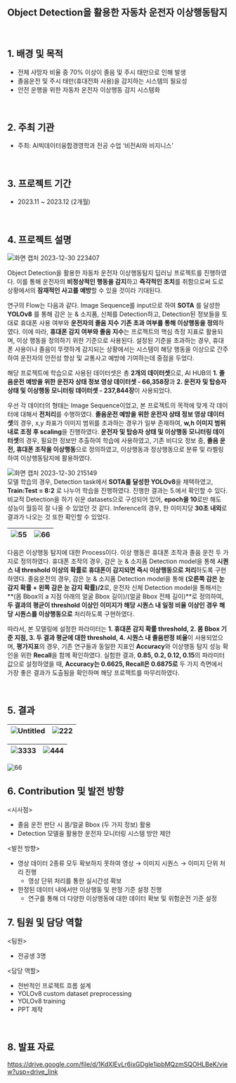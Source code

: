 ## Object Detection을 활용한 자동차 운전자 이상행동탐지

<br/>

## 1. 배경 및 목적

- 전체 사망자 비율 중 70% 이상이 졸음 및 주시 태만으로 인해 발생
- 졸음운전 및 주시 태만(휴대전화 사용)을 감지하는 시스템의 필요성
- 안전 운행을 위한 자동차 운전자 이상행동 감지 시스템화

<br/>

## 2. 주최 기관   

- 주최: AI빅데이터융합경영학과 전공 수업 ‘비전AI와 비지니스’  

<br/>

## 3. 프로젝트 기간   

- 2023.11 ~ 2023.12 (2개월)

<br/>

## 4. 프로젝트 설명    
![화면 캡처 2023-12-30 223407](https://github.com/Ji-eun-Kim/VisionAI_project/assets/124686375/5e8b15f5-206b-4cee-a61c-dd9725bf9751)  

Object Detection을 활용한 자동차 운전자 이상행동탐지 딥러닝 프로젝트를 진행하였다. 이를 통해 운전자의 **비정상적인 행동을 감지**하고 **즉각적인 조치**를 취함으로써 도로 상황에서의 **잠재적인 사고를 예방**할 수 있을 것이라 기대된다.    

연구의 Flow는 다음과 같다. Image Sequence를 input으로 하여 **SOTA** 를 달성한 **YOLOv8** 를 통해 감은 눈 & 소지품, 신체를 Detection하고, Detection된 정보들을 토대로 휴대폰 사용 여부와 **운전자의 졸음 지수 기존 초과 여부를 통해 이상행동을 정의**하였다. 이에 따라, **휴대폰 감지 여부와 졸음 지수**는 프로젝트의 핵심 측정 지표로 활용되며, 이상 행동을 정의하기 위한 기준으로 사용된다. 설정된 기준을 초과하는 경우, 휴대폰 사용이나 졸음이 뚜렷하게 감지되는 상황에서는 시스템이 해당 행동을 이상으로 간주하여 운전자의 안전성 향상 및 교통사고 예방에 기여하는데 중점을 두었다.    

해당 프로젝트에 학습으로 사용된 데이터셋은 총 **2개의 데이터셋**으로, AI HUB의 **1. 졸음운전 예방을 위한 운전자 상태 정보 영상 데이터셋 - 66,358장**과 **2. 운전자 및 탑승자 상태 및 이상행동 모니터링 데이터셋 - 237,844장**이 사용되었다.  

우선 각 데이터의 형태는 Image Sequence이었고, 본 프로젝트의 목적에 맞게 각 데이터에 대해서 **전처리**를 수행하였다. **졸음운전 예방을 위한 운전자 상태 정보 영상 데이터셋**의 경우, x,y 좌표가 이미지 범위를 초과하는 경우가 일부 존재하여, **w,h 이미지 범위 내로 조정 후 scaling**을 진행하였다. **운전자 및 탑승자 상태 및 이상행동 모니터링 데이터셋**의 경우, 필요한 정보만 추출하여 학습에 사용하였고, 기존 비디오 정보 중, **졸음 운전, 휴대폰 조작을 이상행동**으로 정의하였고, 이상행동과 정상행동으로 분류 및 라벨링하여 이상행동탐지에 활용하였다.  

![화면 캡처 2023-12-30 215149](https://github.com/Ji-eun-Kim/VisionAI_project/assets/124686375/0fa4128e-3f12-40a5-b0ef-493cdc49bb33)  
모델 학습의 경우, Detection task에서 **SOTA를 달성한 YOLOv8**을 채택하였고, **Train:Test = 8:2** 로 나누어 학습을 진행하였다. 진행한 결과는 5.에서 확인할 수 있다. 비교적 Detection을 하기 쉬운 datasets으로 구성되어 있어, **epoch을 10**로만 해도 성능이 월등히 잘 나올 수 있었던 것 같다. Inference의 경우, 한 이미지당 **30초 내외**로 결과가 나오는 것 또한 확인할 수 있었다.  

![55](https://github.com/Ji-eun-Kim/VisionAI_project/assets/124686375/c1936b40-cb0d-4f56-87fe-59937d2ed116)|![66](https://github.com/Ji-eun-Kim/VisionAI_project/assets/124686375/700cc1d5-d2e0-44d1-8f1c-c78d614027ac)
---|---|

다음은 이상행동 탐지에 대한 Process이다. 이상 행동은 휴대폰 조작과 졸음 운전 두 가지로 정의하였다. 휴대폰 조작의 경우, 감은 눈 & 소지품 Detection model을 통해 **시퀀스 내 threshold 이상의 확률로 휴대폰이 감지되면 즉시 이상행동으로 처리**하도록 구현하였다. 졸음운전의 경우, 감은 눈 & 소지품 Detection model을 통해 **(오른쪽 감은 눈 감지 확률 + 왼쪽 감은 눈 감지 확률)/2**로, 운전자 신체 Detection model을 통해서는 **(몸 Bbox의 a 지점 아래의 얼굴 Bbox 길이)/(얼굴 Bbox 전체 길이)**로 정의하여, **두 결과의 평균이 threshold 이상인 이미지가 해당 시퀀스 내 일정 비율 이상인 경우** **해당 시퀀스를 이상행동으로** 처리하도록 구현하였다.  

따라서, 본 모델링에 설정한 파라미터는 **1. 휴대폰 감지 확률 threshold, 2. 몸 Bbox 기준 지점, 3. 두 결과 평균에 대한 threshold, 4. 시퀀스 내 졸음판정 비율**이 사용되었으며, **평가지표**의 경우, 기존 연구들과 동일한 지표인 **Accuracy**와 이상행동 탐지 성능 확인을 위한 **Recall**을 함께 확인하였다. 실험한 결과, **0.85, 0.2, 0.12, 0.15**의 파라미터 값으로 설정하였을 때, **Accuracy는 0.6625, Recall은 0.6875로** 두 가지 측면에서 가장 좋은 결과가 도출됨을 확인하며 해당 프로젝트를 마무리하였다.  

<br/>

## 5. 결과  
![Untitled](https://github.com/Ji-eun-Kim/VisionAI_project/assets/124686375/c61dd550-80b9-4991-9cea-966e43ff5317)|![222](https://github.com/Ji-eun-Kim/VisionAI_project/assets/124686375/35efccc5-d388-4b15-bc58-873487d4c992)
---|---|

![3333](https://github.com/Ji-eun-Kim/VisionAI_project/assets/124686375/72dde112-4e84-4dc5-b0fc-4ff14821cbde) | ![444](https://github.com/Ji-eun-Kim/VisionAI_project/assets/124686375/1808cd96-b3db-4ca9-a36e-df983c6b4d19)
---|---|

![66](https://github.com/Ji-eun-Kim/VisionAI_project/assets/124686375/531eef24-33ad-4c22-a87b-2f2a8f96cfc2)


## 6. Contribution 및 발전 방향    

<시사점>   
- 졸음 운전 판단 시 몸/얼굴 Bbox (두 가지 정보) 활용    
- Detection 모델을 활용한 운전자 모니터링 시스템 방안 제안  

<발전 방향>     
- 영상 데이터 2종류 모두 확보하지 못하여 영상 → 이미지 시퀀스 → 이미지 단위 처리 진행  
    - 영상 단위 처리를 통한 실시간성 확보  
- 한정된 데이터 내에서만 이상행동 및 판정 기준 설정 진행  
    - 연구를 통해 더 다양한 이상행동에 대한 데이터 확보 및 위험운전 기준 설정  

## 7. 팀원 및 담당 역할    

<팀원>   
- 전공생 3명    

<담당 역할>    
- 전반적인 프로젝트 흐름 설계    
- YOLOv8 custom dataset preprocessing    
- YOLOv8 training      
- PPT 제작  
  
<br/>


## 8. 발표 자료

https://drive.google.com/file/d/1KdXlEvLr6ixGDgle1ipbMQzmSQOHLBeK/view?usp=drive_link
